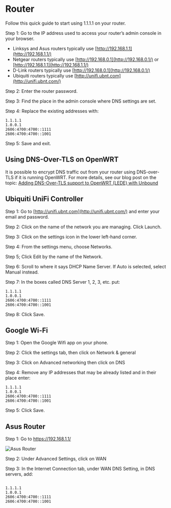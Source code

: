 # Router

Follow this quick guide to start using 1.1.1.1 on your router.

Step 1: Go to the IP address used to access your router’s admin console in your browser.

- Linksys and Asus routers typically use [http://192.168.1.1](http://192.168.1.1/)
- Netgear routers typically use [http://192.168.0.1](http://192.168.0.1/) or [http://192.168.1.1](http://192.168.1.1/)
- D-Link routers typically use [http://192.168.0.1](http://192.168.0.1/)
- Ubiquiti routers typically use [http://unifi.ubnt.com](http://unifi.ubnt.com/)

Step 2: Enter the router password.

Step 3: Find the place in the admin console where DNS settings are set.

Step 4: Replace the existing addresses with:

```
1.1.1.1
1.0.0.1
2606:4700:4700::1111
2606:4700:4700::1001
```

Step 5: Save and exit.

## Using DNS-Over-TLS on OpenWRT

It is possible to encrypt DNS traffic out from your router using DNS-over-TLS if it is running OpenWRT. For more details, see our blog post on the topic: [Adding DNS-Over-TLS support to OpenWRT (LEDE) with Unbound](https://blog.cloudflare.com/dns-over-tls-for-openwrt/)

## Ubiquiti UniFi Controller



Step 1: Go to [http://unifi.ubnt.com](http://unifi.ubnt.com/) and enter your email and password.

Step 2: Click on the name of the network you are managing. Click Launch.

Step 3: Click on the settings icon in the lower left-hand corner.

Step 4: From the settings menu, choose Networks.

Step 5; Click Edit by the name of the Network.

Step 6: Scroll to where it says DHCP Name Server. If Auto is selected, select Manual instead.

Step 7: In the boxes called DNS Server 1, 2, 3, etc. put:

```
1.1.1.1
1.0.0.1
2606:4700:4700::1111
2606:4700:4700::1001
```

Step 8: Click Save.

## Google Wi-Fi

Step 1: Open the Google Wifi app on your phone.

Step 2: Click the settings tab, then click on Network & general

Step 3: Click on Advanced networking then click on DNS

Step 4: Remove any IP addresses that may be already listed and in their place enter:

```
1.1.1.1
1.0.0.1
2606:4700:4700::1111
2606:4700:4700::1001
```

Step 5: Click Save.

## Asus Router

Step 1: Go to https://192.168.1.1/

![Asus Router](https://developers.cloudflare.com/1.1.1.1/img/asus.png)

Step 2: Under Advanced Settings, click on WAN

Step 3: In the Internet Connection tab, under WAN DNS Setting, in DNS servers, add:

```

1.1.1.1
1.0.0.1
2606:4700:4700::1111
2606:4700:4700::1001
```